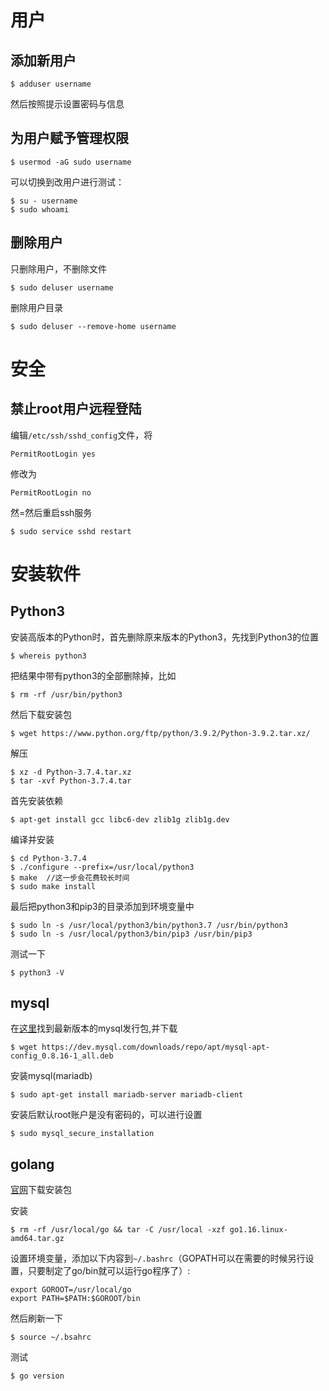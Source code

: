 # 用户

## 添加新用户

```
$ adduser username
```

然后按照提示设置密码与信息

## 为用户赋予管理权限

```
$ usermod -aG sudo username
```

可以切换到改用户进行测试：

```
$ su - username
$ sudo whoami
```

## 删除用户

只删除用户，不删除文件

```
$ sudo deluser username
```

删除用户目录

```
$ sudo deluser --remove-home username
```

# 安全

## 禁止root用户远程登陆

编辑`/etc/ssh/sshd_config`文件，将

```
PermitRootLogin yes
```

修改为

```
PermitRootLogin no
```

然=然后重启ssh服务

```
$ sudo service sshd restart
```

# 安装软件

## Python3

安装高版本的Python时，首先删除原来版本的Python3，先找到Python3的位置

```
$ whereis python3
```

把结果中带有python3的全部删除掉，比如

```
$ rm -rf /usr/bin/python3
```

然后下载安装包

```
$ wget https://www.python.org/ftp/python/3.9.2/Python-3.9.2.tar.xz/
```

解压

```
$ xz -d Python-3.7.4.tar.xz
$ tar -xvf Python-3.7.4.tar
```

首先安装依赖

``` 
$ apt-get install gcc libc6-dev zlib1g zlib1g.dev
```

编译并安装

```
$ cd Python-3.7.4
$ ./configure --prefix=/usr/local/python3
$ make  //这一步会花费较长时间
$ sudo make install
```

最后把python3和pip3的目录添加到环境变量中

```
$ sudo ln -s /usr/local/python3/bin/python3.7 /usr/bin/python3
$ sudo ln -s /usr/local/python3/bin/pip3 /usr/bin/pip3
```

测试一下

```
$ python3 -V
```

## mysql

在[这里](https://dev.mysql.com/downloads/repo/apt/)找到最新版本的mysql发行包,并下载

```
$ wget https://dev.mysql.com/downloads/repo/apt/mysql-apt-config_0.8.16-1_all.deb
```

安装mysql(mariadb)

```
$ sudo apt-get install mariadb-server mariadb-client
```

安装后默认root账户是没有密码的，可以进行设置

```
$ sudo mysql_secure_installation
```

## golang

[官网]()下载安装包

安装

```
$ rm -rf /usr/local/go && tar -C /usr/local -xzf go1.16.linux-amd64.tar.gz
```

设置环境变量，添加以下内容到`~/.bashrc`（GOPATH可以在需要的时候另行设置，只要制定了go/bin就可以运行go程序了）:

```
export GOROOT=/usr/local/go
export PATH=$PATH:$GOROOT/bin
```

然后刷新一下

```
$ source ~/.bsahrc
```

测试

```
$ go version
```
